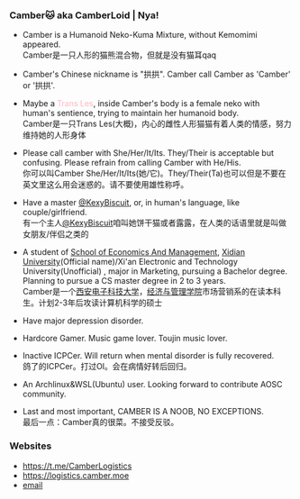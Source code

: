 ### Camber🐱 aka CamberLoid | Nya!

- Camber is a Humanoid Neko-Kuma Mixture, without Kemomimi appeared.  
  Camber是一只人形的猫熊混合物，但就是没有猫耳qaq
- Camber's Chinese nickname is "拱拱". Camber call Camber as 'Camber' or '拱拱'. 
- Maybe a <span style="color: #ffb6c1;">Trans Les</span>, inside Camber's body is a female neko with human's sentience, trying to maintain her humanoid body.  
  Camber是一只<span style="#color: #ffb6c1;">Trans Les</span>(大概)，内心的雌性人形猫猫有着人类的情感，努力维持她的人形身体
- Please call camber with She/Her/It/Its. They/Their is acceptable but confusing. Please refrain from calling Camber with He/His.  
  你可以叫Camber She/Her/It/Its(她/它)。They/Their(Ta)也可以但是不要在英文里这么用会迷惑的。请不要使用雄性称呼。
- Have a master [@KexyBiscuit](https://github.com/KexyBiscuit), or, in human's language, like couple/girlfriend.  
  有一个主人[@KexyBiscuit](https://github.com/KexyBiscuit)咱叫她饼干猫或者露露，在人类的话语里就是叫做女朋友/伴侣之类的
- A student of [School of Economics And Management](https://emsen.xidian.edu.cn/), [Xidian University](https://en.xidian.edu.cn)(Official name)/Xi'an Electronic and Technology University(Unofficial) , major in Marketing, pursuing a Bachelor degree. Planning to pursue a CS master degree in 2 to 3 years.  
  Camber是一个[西安电子科技大学](https://www.xidian.edu.cn)，[经济与管理学院](https://ems.xidian.edu.cn/)市场营销系的在读本科生。计划2-3年后攻读计算机科学的硕士
- Have major depression disorder.
- Hardcore Gamer. Music game lover. Toujin music lover.
- Inactive ICPCer. Will return when mental disorder is fully recovered.  
  鸽了的ICPCer。打过OI。会在病情好转后回归。
- An Archlinux&WSL(Ubuntu) user. Looking forward to contribute AOSC community.

- Last and most important, CAMBER IS A NOOB, NO EXCEPTIONS.  
  最后一点：Camber真的很菜。不接受反驳。
  
### Websites
- https://t.me/CamberLogistics
- https://logistics.camber.moe
- [email](mailto://camber@poi.science)
